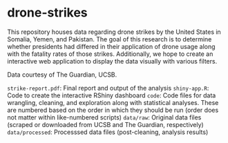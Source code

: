 # drone-strikes

This repository houses data regarding drone strikes by the United States in Somalia, Yemen, and Pakistan. The goal of this research is to determine whether presidents had differed in their application of drone usage along with the fatality rates of those strikes. Additionally, we hope to create an interactive web application to display the data visually with various filters.

Data courtesy of The Guardian, UCSB.

`strike-report.pdf`: Final report and output of the analysis
`shiny-app.R`: Code to create the interactive RShiny dashboard
`code`: Code files for data wrangling, cleaning, and exploration along with statistical analyses. These are numbered based on the order in which they should be run (order does not matter within like-numbered scripts)
`data/raw`: Original data files (scraped or downloaded from UCSB and The Guardian, respectively)
`data/processed`: Processsed data files (post-cleaning, analysis results)
